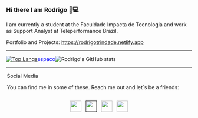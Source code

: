 ### Hi there I am Rodrigo 👋:computer: 

I am currently a student at the Faculdade Impacta de Tecnologia and work as Support Analyst at Teleperformance Brazil.


Portfolio and Projects: https://rodrigotrindade.netlify.app

---

[![Top Langs](https://github-readme-stats.vercel.app/api/top-langs/?username=vanpyre&layout=default)](https://github.com/vanpyre/github-readme-stats)<span style="color: Blue">espaco</span>![Rodrigo's GitHub stats](https://github-readme-stats.vercel.app/api?username=vanpyre&show_icons=true)

 ---
 
<div align="center" style="display: flex; align-content: center; margin-inline: 2px; font-style: bolder;">Social Media</div>
<p align="center"style="display: inline-block; text-align: center; margin-inline: 2px; font-style: bold;">You can find me in some of these. Reach me out and let´s be a friends:</p>

 <p align='center'>
<a href="https://www.freecodecamp.org/rodrigomacade"><img height="30" src="https://raw.githubusercontent.com/gist/Deftwun/e3756a8b518cbb354425/raw/6584db8babd6cbc4ecb35ed36f0d184a506b979e/free-code-camp-logo.svg"></a>&nbsp;&nbsp;
<a href=""><img height="30" src="https://github.com/WaylonWalker/WaylonWalker/blob/main/icon/twitter.png?raw=true"></a>&nbsp;&nbsp;
<a href="https://www.instagram.com/elirod.py/" ><img height="30" src="https://user-images.githubusercontent.com/37451620/118635309-cfe24280-b7a9-11eb-89fd-55e69345e871.png?raw=true"></a>&nbsp;&nbsp;
<a href="https://www.linkedin.com/in/rodrigo-trindade-b05b73203/"><img height="30" src="https://github.com/WaylonWalker/WaylonWalker/blob/main/icon/linkedin.png?raw=true"></a>
